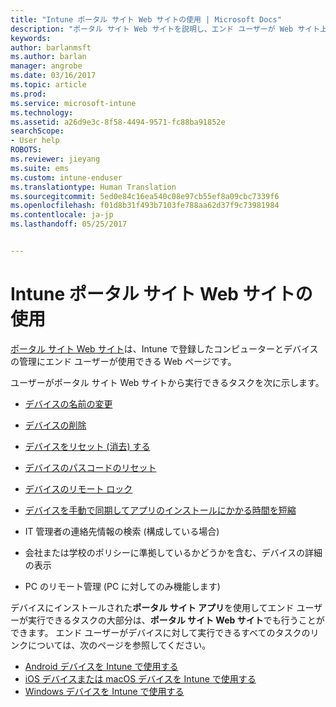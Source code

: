 ```yaml
---
title: "Intune ポータル サイト Web サイトの使用 | Microsoft Docs"
description: "ポータル サイト Web サイトを説明し、エンド ユーザーが Web サイト上で実行できるタスクの手順へのリンクを示します"
keywords: 
author: barlanmsft
ms.author: barlan
manager: angrobe
ms.date: 03/16/2017
ms.topic: article
ms.prod: 
ms.service: microsoft-intune
ms.technology: 
ms.assetid: a26d9e3c-8f58-4494-9571-fc88ba91852e
searchScope:
- User help
ROBOTS: 
ms.reviewer: jieyang
ms.suite: ems
ms.custom: intune-enduser
ms.translationtype: Human Translation
ms.sourcegitcommit: 5ed0e84c16ea540c08e97cb55ef8a09cbc7339f6
ms.openlocfilehash: f01d8b31f493b7103fe788aa62d37f9c73981984
ms.contentlocale: ja-jp
ms.lasthandoff: 05/25/2017


---
```


# <a name="using-the-intune-company-portal-website"></a>Intune ポータル サイト Web サイトの使用
[ポータル サイト Web サイト](https://portal.manage.microsoft.com)は、Intune で登録したコンピューターとデバイスの管理にエンド ユーザーが使用できる Web ページです。

ユーザーがポータル サイト Web サイトから実行できるタスクを次に示します。

-   [デバイスの名前の変更](rename-your-device-cpwebsite.md)

-   [デバイスの削除](remove-your-device-cpwebsite.md)

-   [デバイスをリセット (消去) する](reset-erase-your-device-cpwebsite.md)

-   [デバイスのパスコードのリセット](reset-your-passcode-cpwebsite.md)

-   [デバイスのリモート ロック](remote-lock-your-device-cpwebsite.md)

-    [デバイスを手動で同期してアプリのインストールにかかる時間を短縮](sync-your-device-manually-cpwebsite.md)

-   IT 管理者の連絡先情報の検索 (構成している場合)

-   会社または学校のポリシーに準拠しているかどうかを含む、デバイスの詳細の表示

-   PC のリモート管理 (PC に対してのみ機能します)

デバイスにインストールされた**ポータル サイト アプリ**を使用してエンド ユーザーが実行できるタスクの大部分は、**ポータル サイト Web サイト**でも行うことができます。 エンド ユーザーがデバイスに対して実行できるすべてのタスクのリンクについては、次のページを参照してください。

- [Android デバイスを Intune で使用する](using-your-android-device-with-intune.md)
- [iOS デバイスまたは macOS デバイスを Intune で使用する](using-your-ios-or-macOS-device-with-intune.md)
- [Windows デバイスを Intune で使用する](using-your-windows-device-with-intune.md)

